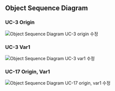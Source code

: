 ## Object Sequence Diagram

### UC-3 Origin
![Object Sequence Diagram UC-3 origin 수정](https://user-images.githubusercontent.com/53007295/117664212-7d6aba00-b1dc-11eb-9bf5-b89aef60e2ac.jpg)

### UC-3 Var1
![Object Sequence Diagram UC-3 var1 수정](https://user-images.githubusercontent.com/53007295/117664216-8065aa80-b1dc-11eb-9c33-9a4f2e1d0161.jpg)

### UC-17 Origin, Var1
![Object Sequence Diagram UC-17 origin, var1 수정](https://user-images.githubusercontent.com/53007295/117664244-88254f00-b1dc-11eb-8b61-ba34ca44c193.jpg)
